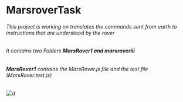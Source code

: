 # MarsroverTask

###### This project is working on translates the commands sent from earth to instructions that are understood by the rover
###### It contains two Folders **MarsRover1 and marsroveriii** 
###### **MarsRover1** contains the MarsRover.js file and the test file (MarsRover.test.js)
![d](https://user-images.githubusercontent.com/33006064/187456621-a957bddf-c57e-4577-bfa0-3115464192a6.PNG)

